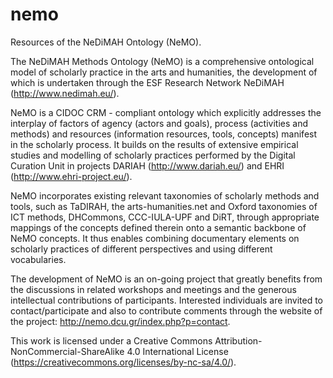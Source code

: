 # nemo
Resources of the NeDiMAH Ontology (NeMO).

The NeDiMAH Methods Ontology (NeMO) is a comprehensive ontological model of scholarly practice in the arts and humanities, the development of which is undertaken through the ESF Research Network NeDiMAH (http://www.nedimah.eu/).

NeMO is a CIDOC CRM - compliant ontology which explicitly addresses the interplay of factors of agency (actors and goals), process (activities and methods) and resources (information resources, tools, concepts) manifest in the scholarly process. It builds on the results of extensive empirical studies and modelling of scholarly practices performed by the Digital Curation Unit in projects DARIAH (http://www.dariah.eu/) and EHRI (http://www.ehri-project.eu/).

NeMO incorporates existing relevant taxonomies of scholarly methods and tools, such as TaDIRAH, the arts-humanities.net and Oxford taxonomies of ICT methods, DHCommons, CCC-IULA-UPF and DiRT, through appropriate mappings of the concepts defined therein onto a semantic backbone of NeMO concepts. It thus enables combining documentary elements on scholarly practices of different perspectives and using different vocabularies.

The development of NeMO is an on-going project that greatly benefits from the discussions in related workshops and meetings and the generous intellectual contributions of participants. Interested individuals are invited to contact/participate and also to contribute comments through the website of the project:  http://nemo.dcu.gr/index.php?p=contact.

This work is licensed under a Creative Commons Attribution-NonCommercial-ShareAlike 4.0 International License (https://creativecommons.org/licenses/by-nc-sa/4.0/).
